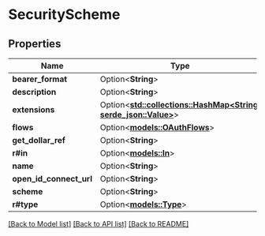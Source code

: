# SecurityScheme

## Properties

Name | Type | Description | Notes
------------ | ------------- | ------------- | -------------
**bearer_format** | Option<**String**> |  | [optional]
**description** | Option<**String**> |  | [optional]
**extensions** | Option<[**std::collections::HashMap<String, serde_json::Value>**](serde_json::Value.md)> |  | [optional]
**flows** | Option<[**models::OAuthFlows**](OAuthFlows.md)> |  | [optional]
**get_dollar_ref** | Option<**String**> |  | [optional]
**r#in** | Option<[**models::In**](In.md)> |  | [optional]
**name** | Option<**String**> |  | [optional]
**open_id_connect_url** | Option<**String**> |  | [optional]
**scheme** | Option<**String**> |  | [optional]
**r#type** | Option<[**models::Type**](Type.md)> |  | [optional]

[[Back to Model list]](../README.md#documentation-for-models) [[Back to API list]](../README.md#documentation-for-api-endpoints) [[Back to README]](../README.md)


